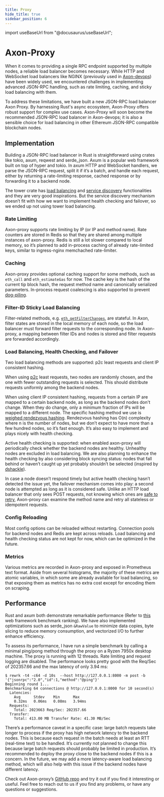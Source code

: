 ```yaml
---
title: Proxy
hide_title: true
sidebar_position: 6
---
```


import useBaseUrl from "@docusaurus/useBaseUrl";

# Axon-Proxy

When it comes to providing a single RPC endpoint supported by multiple nodes, a reliable load balancer becomes necessary. While HTTP and WebSocket load balancers like NGINX (previously used in [Axon-devops](https://github.com/axonweb3/axon-devops)) have been widely used, we encountered challenges in implementing advanced JSON-RPC handling, such as rate limiting, caching, and sticky load balancing with them.

To address these limitations, we have built a new JSON-RPC load balancer Axon Proxy. By harnessing Rust's async ecosystem, Axon-Proxy offers robust support for complex use cases. Axon-Proxy will soon become the recommended JSON-RPC load balancer in Axon-devops; it is also a sensible choice for load balancing in other Ethereum JSON-RPC compatible blockchain nodes.

## Implementation

Building a JSON-RPC load balancer in Rust is straightforward using crates like tokio, axum, reqwest and serde_json. Axum is a popular web framework built on top of hyper and tokio. In axum HTTP and WebSocket handlers, we parse the JSON-RPC request, split it if it’s a batch, and handle each request, either by returning a rate-limiting response, cached response or by forwarding it to a backend node.

The tower crate has [load balancing](https://docs.rs/tower/latest/tower/balance/index.html) and [service discovery](https://docs.rs/tower/latest/tower/discover/index.html) functionalities and they are very good inspirations. But the service discovery mechanism doesn’t fit with how we want to implement health checking and failover, so we ended up not using tower load balancing.

### Rate Limiting

Axon-proxy supports rate limiting by IP (or IP and method name). Rate counters are stored in Redis so that they are shared among multiple instances of axon-proxy. Redis is still a lot slower compared to local memory, so it’s planned to add in-process caching of already rate-limited keys, similar to ingress-nginx memchached rate-limiter.

### Caching

Axon-proxy provides optional caching support for some methods, such as `eth_call` and `eth_estimateGas` for now. The cache key is the hash of the current tip block hash, the request method name and canonically serialized parameters. In-process request coalescing is also supported to prevent [dog-piling](https://en.wikipedia.org/wiki/Cache_stampede).

### Filter-ID Sticky Load Balancing

Filter-related methods, e.g. [`eth_getFilterChanges`](https://ethereum.org/en/developers/docs/apis/json-rpc/#eth_getfilterchanges), are stateful. In Axon, filter states are stored in the local memory of each node, so the load balancer must forward filter requests to the corresponding node. In Axon-proxy, a mapping between filter IDs and nodes is stored and filter requests are forwarded accordingly.

### Load Balancing, Health Checking, and Failover

Two load balancing methods are supported: p2c least requests and client IP consistent hashing.

When using [p2c](https://www.eecs.harvard.edu/~michaelm/postscripts/handbook2001.pdf) least requests, two nodes are randomly chosen, and the one with fewer outstanding requests is selected. This should distribute requests uniformly among the backend nodes.

When using client IP consistent hashing, requests from a certain IP are mapped to a certain backend node, as long as the backend nodes don't change. When they
do change, only a minimum fraction of IPs will be mapped to a different node. The specific hashing method we use is [weighed rendezvous hashing](https://www.snia.org/sites/default/files/SDC15_presentations/dist_sys/Jason_Resch_New_Consistent_Hashings_Rev.pdf). Rendezvous hashing has O(n) complexity where n is the number of nodes, but we don’t expect to have more than a few hundred nodes, so it’s fast enough. It’s also easy to implement and plays nicely with health checking.

Active health checking is supported: when enabled axon-proxy will periodically check whether the backend nodes are healthy. Unhealthy nodes are excluded in load balancing. We are also planning to enhance the health checking by also considering block syncing status: nodes that fall behind or haven’t caught up yet probably shouldn’t be selected (inspired by [dshackle](https://github.com/emeraldpay/dshackle)).

In case a node doesn’t respond timely but active health checking hasn’t detected the issue yet, the failover mechanism comes into play: a second node is attempted as long as it is considered safe.  Unlike an HTTP load balancer that only sees POST requests, not knowing which ones are [safe to retry](https://serverfault.com/questions/528653/how-can-i-stop-nginx-from-retrying-put-or-post-requests-on-upstream-server-timeo), Axon-proxy can examine the method name and retry all stateless or idempotent requests.

### Config Reloading

Most config options can be reloaded without restarting. Connection pools for backend nodes and Redis are kept across reloads. Load balancing and health checking status are not kept for now, which can be optimized in the future.

### Metrics

Various metrics are recorded in Axon-proxy and exposed in Prometheus text format. Aside from several histograms, the majority of these metrics are atomic variables, in which some are already available for load balancing, so that exposing them as metrics has no extra cost except for encoding them on scraping.

## Performance
Rust and axum both demonstrate remarkable performance (Refer to [this](https://www.techempower.com/benchmarks/#section=data-r21) web framework benchmark ranking). We have also implemented optimizations such as serde_json `&RawValue` to minimize data copies, byte slicing to reduce memory consumption, and vectorized I/O to further enhance efficiency.

To assess its performance, I have run a simple benchmark by calling a minimal ping/pong method through the proxy on a Ryzen 7950x desktop machine. The proxy is running with 12 threads. Rate limiting and request logging are disabled. The performance looks pretty good with the Req/Sec of 202357.66 and the max latency of only 3.94 ms:
```
$ rewrk -t4 -c64 -d 10s  --host http://127.0.0.1:8000 -m post -b '{"jsonrpc":"2.0","id":1,"method":"@ping"}'
Beginning round 1...
Benchmarking 64 connections @ http://127.0.0.1:8000 for 10 second(s)
  Latencies:
    Avg      Stdev    Min      Max
    0.32ms   0.06ms   0.08ms   3.94ms
  Requests:
    Total: 2023663 Req/Sec: 202357.66
  Transfer:
    Total: 413.00 MB Transfer Rate: 41.30 MB/Sec
```

There’s a performance caveat in a specific case: large batch requests take longer to process if the proxy has high network latency to the backend nodes. This is because each request in the batch needs at least an RTT (real-time text) to be handled. It’s currently not planned to change this because large batch requests should probably be limited in production. It’s recommended to deploy the proxy close to the backend nodes if this is a concern. In the future, we may add a more latency-aware load balancing method, which will also help with this issue if the backend nodes have different latency.

Check out Axon-proxy’s [GitHub repo](https://github.com/axonweb3/axon-proxy/) and try it out if you find it interesting or useful. Feel free to reach out to us if you find any problems, or have any questions or suggestions.

